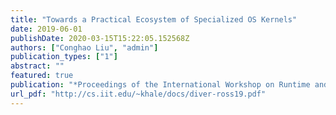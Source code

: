 ```yaml
---
title: "Towards a Practical Ecosystem of Specialized OS Kernels"
date: 2019-06-01
publishDate: 2020-03-15T15:22:05.152568Z
authors: ["Conghao Liu", "admin"]
publication_types: ["1"]
abstract: ""
featured: true
publication: "*Proceedings of the International Workshop on Runtime and Operating Systems for Supercomputers (ROSS 2019)*"
url_pdf: "http://cs.iit.edu/~khale/docs/diver-ross19.pdf"
---
```


